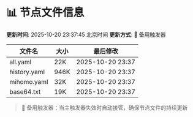 # 📊 节点文件信息

**更新时间**: 2025-10-20 23:37:45 北京时间
**更新方式**: 🔄 备用触发器

| 文件名 | 大小 | 最后修改 |
|--------|------|----------|
| all.yaml | 22K | 2025-10-20 23:37 |
| history.yaml | 946K | 2025-10-20 23:37 |
| mihomo.yaml | 32K | 2025-10-20 23:37 |
| base64.txt | 19K | 2025-10-20 23:37 |

> 🔄 备用触发器：当主触发器失效时自动接管，确保节点文件的持续更新
